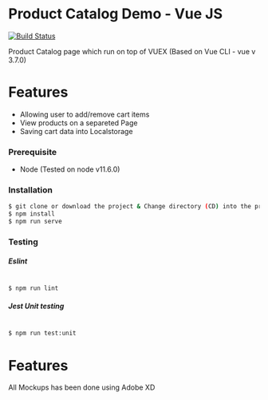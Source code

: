 # Product Catalog Demo - Vue JS

[![Build Status](https://travis-ci.org/joemccann/dillinger.svg?branch=master)](https://travis-ci.org/joemccann/dillinger)

Product Catalog page which run on top of VUEX (Based on Vue CLI - vue v 3.7.0)

# Features

- Allowing user to add/remove cart items
- View products on a separeted Page
- Saving cart data into Localstorage

### Prerequisite

- Node (Tested on node v11.6.0)

### Installation

```sh
$ git clone or download the project & Change directory (CD) into the project directory
$ npm install
$ npm run serve
```

### Testing

##### Eslint

#

```sh
$ npm run lint
```

##### Jest Unit testing

#

```sh
$ npm run test:unit
```

# Features

All Mockups has been done using Adobe XD
